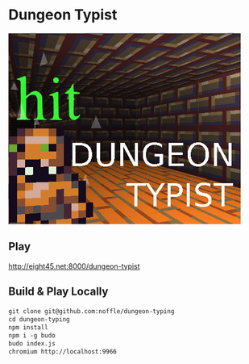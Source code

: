 # Dungeon Typist

<img src="build/title.jpg"/>

## Play

http://eight45.net:8000/dungeon-typist

## Build & Play Locally

```
git clone git@github.com:noffle/dungeon-typing
cd dungeon-typing
npm install
npm i -g budo
budo index.js
chromium http://localhost:9966
```
